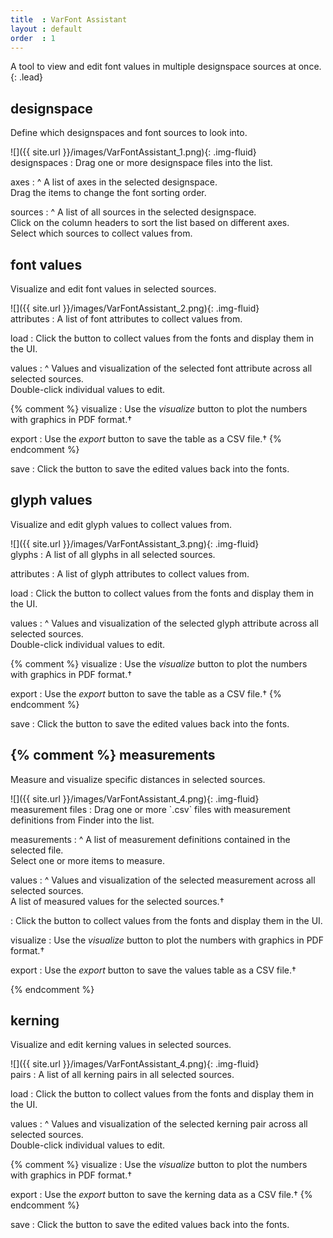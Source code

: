 ```yaml
---
title  : VarFont Assistant
layout : default
order  : 1
---
```


A tool to view and edit font values in multiple designspace sources at once.
{: .lead}


designspace
-----------

Define which designspaces and font sources to look into.

<div class='row'>

<div class='col-sm' markdown='1'>
![]({{ site.url }}/images/VarFontAssistant_1.png){: .img-fluid}
</div>

<div class='col-sm' markdown='1'>
designspaces
: Drag one or more designspace files into the list.

axes
: ^
  A list of axes in the selected designspace.  
  Drag the items to change the font sorting order.

sources
: ^
  A list of all sources in the selected designspace.  
  Click on the column headers to sort the list based on different axes.  
  Select which sources to collect values from.
</div>

</div>


font values
-----------

Visualize and edit font values in selected sources.

<div class='row'>

<div class='col-sm' markdown='1'>
![]({{ site.url }}/images/VarFontAssistant_2.png){: .img-fluid}
</div>

<div class='col-sm' markdown='1'>
attributes
: A list of font attributes to collect values from.

load
: Click the button to collect values from the fonts and display them in the UI.

values
: ^
  Values and visualization of the selected font attribute across all selected sources.  
  Double-click individual values to edit.

{% comment %}
visualize
: Use the *visualize* button to plot the numbers with graphics in PDF format.†

export
: Use the *export* button to save the table as a CSV file.†
{% endcomment %}

save
: Click the button to save the edited values back into the fonts.
</div>

</div>


glyph values
------------

Visualize and edit glyph values to collect values from.

<div class='row'>

<div class='col-sm' markdown='1'>
![]({{ site.url }}/images/VarFontAssistant_3.png){: .img-fluid}
</div>

<div class='col-sm' markdown='1'>
glyphs
: A list of all glyphs in all selected sources.

attributes
: A list of glyph attributes to collect values from.

load
: Click the button to collect values from the fonts and display them in the UI.

values
: ^
  Values and visualization of the selected glyph attribute across all selected sources.  
  Double-click individual values to edit.

{% comment %}
visualize
: Use the *visualize* button to plot the numbers with graphics in PDF format.†

export
: Use the *export* button to save the table as a CSV file.†
{% endcomment %}

save
: Click the button to save the edited values back into the fonts.
</div>

</div>


{% comment %}
measurements
------------

Measure and visualize specific distances in selected sources.

<div class='row'>

<div class='col-sm' markdown='1'>
![]({{ site.url }}/images/VarFontAssistant_4.png){: .img-fluid}
</div>

<div class='col-sm' markdown='1'>
measurement files
: Drag one or more `.csv` files with measurement definitions from Finder into the list.

measurements
: ^
  A list of measurement definitions contained in the selected file.  
  Select one or more items to measure.

values
: ^
  Values and visualization of the selected measurement across all selected sources.  
  A list of measured values for the selected sources.†

: Click the button to collect values from the fonts and display them in the UI.

visualize
: Use the *visualize* button to plot the numbers with graphics in PDF format.†

export
: Use the *export* button to save the values table as a CSV file.†
</div>

</div>
{% endcomment %}


kerning
-------

Visualize and edit kerning values in selected sources.

<div class='row'>

<div class='col-sm' markdown='1'>
![]({{ site.url }}/images/VarFontAssistant_4.png){: .img-fluid}
</div>

<div class='col-sm' markdown='1'>
pairs
: A list of all kerning pairs in all selected sources.

load
: Click the button to collect values from the fonts and display them in the UI.

values
: ^
  Values and visualization of the selected kerning pair across all selected sources.  
  Double-click individual values to edit.

{% comment %}
visualize
: Use the *visualize* button to plot the numbers with graphics in PDF format.†

export
: Use the *export* button to save the kerning data as a CSV file.†
{% endcomment %}

save
: Click the button to save the edited values back into the fonts.
</div>

</div>
